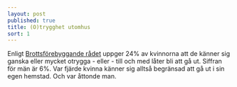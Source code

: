 ```yaml
---
layout: post
published: true
title: (O)trygghet utomhus
sort: 1
---
```




Enligt [Brottsförebyggande rådet](http://www.bra.se/download/18.47fa372d1520dfb2fc51c5e2/1452520810398/2016_1_NTU_2015.pdf "Nationella Trygghetsundersökningen 2015") uppger 24% av kvinnorna att de känner sig ganska eller mycket otrygga - eller - till och med låter bli att gå ut. Siffran för män är 6%. Var fjärde kvinna känner sig alltså begränsad att gå ut i sin egen hemstad. Och var åttonde man.
